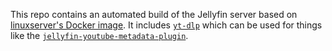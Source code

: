 This repo contains an automated build of the Jellyfin server based on [linuxserver's Docker image](https://github.com/linuxserver/docker-jellyfin). It includes [`yt-dlp`](https://github.com/yt-dlp/yt-dlp) which can be used for things like the [`jellyfin-youtube-metadata-plugin`](https://github.com/ankenyr/jellyfin-youtube-metadata-plugin).